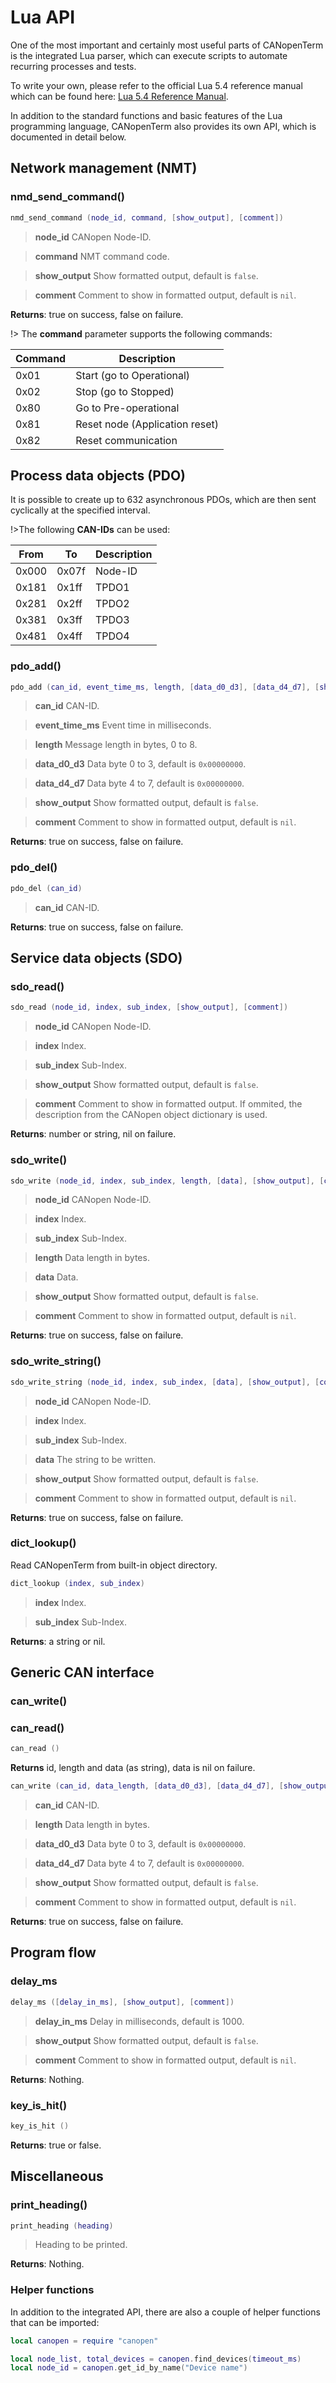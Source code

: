 # Lua API

One of the most important and certainly most useful parts of
CANopenTerm is the integrated Lua parser, which can execute
scripts to automate recurring processes and tests.

To write your own, please refer to the official Lua 5.4
reference manual which can be found here: [Lua 5.4 Reference
Manual](https://www.lua.org/manual/5.4/).

In addition to the standard functions and basic features of the Lua
programming language, CANopenTerm also provides its own API, which is
documented in detail below.

## Network management (NMT)

### nmd_send_command()

```lua
nmd_send_command (node_id, command, [show_output], [comment])
```

> **node_id** CANopen Node-ID.

> **command** NMT command code.

> **show_output** Show formatted output, default is `false`.

> **comment** Comment to show in formatted output, default is `nil`.

**Returns**: true on success, false on failure.

!> The **command** parameter supports the following commands:

| Command | Description                    |
| ------- | ------------------------------ |
| 0x01    | Start (go to Operational)      |
| 0x02    | Stop (go to Stopped)           |
| 0x80    | Go to Pre-operational          |
| 0x81    | Reset node (Application reset) |
| 0x82    | Reset communication            |

## Process data objects (PDO)

It is possible to create up to 632 asynchronous PDOs, which are then
sent cyclically at the specified interval.

!>The following **CAN-IDs** can be used:

| From  | To    | Description |
| ----- | ----- | ----------- |
| 0x000 | 0x07f | Node-ID     |
| 0x181 | 0x1ff | TPDO1       |
| 0x281 | 0x2ff | TPDO2       |
| 0x381 | 0x3ff | TPDO3       |
| 0x481 | 0x4ff | TPDO4       |

### pdo_add()

```lua
pdo_add (can_id, event_time_ms, length, [data_d0_d3], [data_d4_d7], [show_output], [comment])
```

> **can_id** CAN-ID.

> **event_time_ms** Event time in milliseconds.

> **length** Message length in bytes, 0 to 8.

> **data_d0_d3** Data byte 0 to 3, default is `0x00000000`.

> **data_d4_d7** Data byte 4 to 7, default is `0x00000000`.

> **show_output** Show formatted output, default is `false`.

> **comment** Comment to show in formatted output, default is `nil`.

**Returns**: true on success, false on failure.

### pdo_del()

```lua
pdo_del (can_id)
```

> **can_id** CAN-ID.

**Returns**: true on success, false on failure.

## Service data objects (SDO)

### sdo_read()

```lua
sdo_read (node_id, index, sub_index, [show_output], [comment])
```

> **node_id** CANopen Node-ID.

> **index** Index.

> **sub_index** Sub-Index.

> **show_output** Show formatted output, default is `false`.

> **comment** Comment to show in formatted output.
              If ommited, the description from the CANopen object dictionary is used.

**Returns**: number or string, nil on failure.

### sdo_write()

```lua
sdo_write (node_id, index, sub_index, length, [data], [show_output], [comment])
```

> **node_id** CANopen Node-ID.

> **index** Index.

> **sub_index** Sub-Index.

> **length** Data length in bytes.

> **data** Data.

> **show_output** Show formatted output, default is `false`.

> **comment** Comment to show in formatted output, default is `nil`.

**Returns**: true on success, false on failure.

### sdo_write_string()

```lua
sdo_write_string (node_id, index, sub_index, [data], [show_output], [comment])
```

> **node_id** CANopen Node-ID.

> **index** Index.

> **sub_index** Sub-Index.

> **data** The string to be written.

> **show_output** Show formatted output, default is `false`.

> **comment** Comment to show in formatted output, default is `nil`.

**Returns**: true on success, false on failure.

### dict_lookup()

Read CANopenTerm from built-in object directory.

```lua
dict_lookup (index, sub_index)
```

> **index** Index.

> **sub_index** Sub-Index.

**Returns**: a string or nil.

## Generic CAN interface

### can_write()

### can_read()

```lua
can_read ()
```

**Returns** id, length and data (as string), data is nil on failure.

```lua
can_write (can_id, data_length, [data_d0_d3], [data_d4_d7], [show_output], [comment])
```

> **can_id** CAN-ID.

> **length** Data length in bytes.

> **data_d0_d3** Data byte 0 to 3, default is `0x00000000`.

> **data_d4_d7** Data byte 4 to 7, default is `0x00000000`.

> **show_output** Show formatted output, default is `false`.

> **comment** Comment to show in formatted output, default is `nil`.

**Returns**: true on success, false on failure.

## Program flow

### delay_ms

```lua
delay_ms ([delay_in_ms], [show_output], [comment])
```

> **delay_in_ms** Delay in milliseconds, default is 1000.

> **show_output** Show formatted output, default is `false`.

> **comment** Comment to show in formatted output, default is `nil`.

**Returns**: Nothing.

### key_is_hit()

```lua
key_is_hit ()
```

**Returns**: true or false.

## Miscellaneous

### print_heading()

```lua
print_heading (heading)
```

> Heading to be printed.

**Returns**: Nothing.

### Helper functions

In addition to the integrated API, there are also a couple of helper functions that can be imported:

```lua
local canopen = require "canopen"

local node_list, total_devices = canopen.find_devices(timeout_ms)
local node_id = canopen.get_id_by_name("Device name")
```
